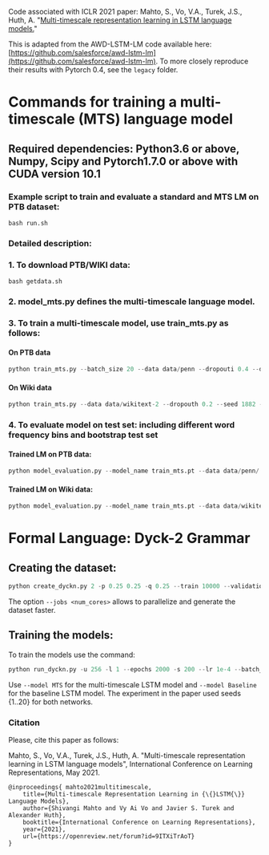 Code associated with ICLR 2021 paper: Mahto, S., Vo, V.A., Turek, J.S., Huth, A. "[Multi-timescale representation learning in LSTM language models.](https://openreview.net/forum?id=9ITXiTrAoT)"

This is adapted from the AWD-LSTM-LM code available here: [https://github.com/salesforce/awd-lstm-lm](https://github.com/salesforce/awd-lstm-lm). To more closely reproduce their results with Pytorch 0.4, see the `legacy` folder.

# Commands for training a multi-timescale (MTS) language model 
## Required dependencies: Python3.6 or above, Numpy, Scipy and Pytorch1.7.0 or above with CUDA version 10.1 

### Example script to train and evaluate a standard and MTS LM on PTB dataset:

```shell
bash run.sh
```

### Detailed description:

### 1. To download PTB/WIKI data:

```shell
bash getdata.sh
```

### 2. model_mts.py defines the multi-timescale language model.

### 3. To train a multi-timescale model, use train_mts.py as follows:

#### On PTB data

```python
python train_mts.py --batch_size 20 --data data/penn --dropouti 0.4 --dropouth 0.25 --seed 141 --epoch 1000 --save train_mts.pt 
```

#### On Wiki data 

```python
python train_mts.py --data data/wikitext-2 --dropouth 0.2 --seed 1882 --epoch 1000 --save train_mts.pt 
```

### 4. To evaluate model on test set: including different word frequency bins and bootstrap test set 

#### Trained LM on PTB data: 
```python
python model_evaluation.py --model_name train_mts.pt --data data/penn/
```

#### Trained LM on Wiki data: 
```python
python model_evaluation.py --model_name train_mts.pt --data data/wikitext-2/
```


# Formal Language: Dyck-2 Grammar
 
## Creating the dataset:

```python
python create_dyckn.py 2 -p 0.25 0.25 -q 0.25 --train 10000 --validation 2000 --test 5000 --max_length 200
```

The option `--jobs <num_cores>` allows to parallelize and generate the dataset faster.  

## Training the models:

To train the models use the command: 
```python
python run_dyckn.py -u 256 -l 1 --epochs 2000 -s 200 --lr 1e-4 --batch_size 32 --seed 1 --model MTS --alpha 1.50 --scale 1.0 -o ./results/dyckn/MTS_u256_l1_e2000_b32_s200_lr0.0001_sc1.00_a1.50_seed1/
```

Use `--model MTS` for the multi-timescale LSTM model and `--model Baseline` for the baseline LSTM model.
The experiment in the paper used seeds {1..20} for both networks.


### Citation
Please, cite this paper as follows:

Mahto, S., Vo, V.A., Turek, J.S., Huth, A. "Multi-timescale representation learning in LSTM language models", International Conference on Learning Representations, May 2021.

```
@inproceedings{ mahto2021multitimescale,
    title={Multi-timescale Representation Learning in {\{}LSTM{\}} Language Models},
    author={Shivangi Mahto and Vy Ai Vo and Javier S. Turek and Alexander Huth},
    booktitle={International Conference on Learning Representations},
    year={2021},
    url={https://openreview.net/forum?id=9ITXiTrAoT}
}
```
